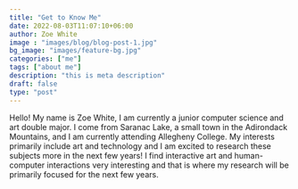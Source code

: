 ```yaml
---
title: "Get to Know Me"
date: 2022-08-03T11:07:10+06:00
author: Zoe White
image : "images/blog/blog-post-1.jpg"
bg_image: "images/feature-bg.jpg"
categories: ["me"]
tags: ["about me"]
description: "this is meta description"
draft: false
type: "post"
---
```



Hello! My name is Zoe White, I am currently a junior computer science and art double major. I come from Saranac Lake, a small town in the Adirondack Mountains, and I am currently attending Allegheny College. My interests primarily include art and technology and I am excited to research these subjects more in the next few years! I find interactive art and human-computer interactions very interesting and that is where my research will be primarily focused for the next few years.